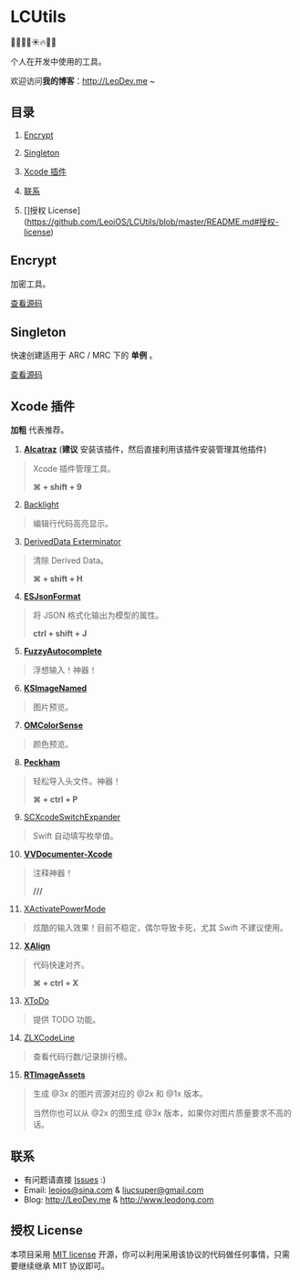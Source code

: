 # LCUtils

🎈🎅🎉🎄☀️🔥🐤🐔

个人在开发中使用的工具。

欢迎访问**我的博客**：<http://LeoDev.me> ~



## 目录

1. [Encrypt](https://github.com/LeoiOS/LCUtils/blob/master/README.md#encrypt)

2. [Singleton](https://github.com/LeoiOS/LCUtils/blob/master/README.md#singleton)

3. [Xcode 插件](https://github.com/LeoiOS/LCUtils/blob/master/README.md#xcode-插件)


100. [联系](https://github.com/LeoiOS/LCUtils/blob/master/README.md#联系)

101. []授权 License](https://github.com/LeoiOS/LCUtils/blob/master/README.md#授权-license)



## Encrypt

加密工具。

[查看源码](https://github.com/LeoiOS/LCUtils/tree/master/Encrypt)



## Singleton

快速创建适用于 ARC / MRC 下的 **单例** 。

[查看源码](https://github.com/LeoiOS/LCUtils/tree/master/Singleton.h)



## Xcode 插件

**加粗** 代表推荐。

1. [**Alcatraz**](https://github.com/alcatraz/Alcatraz) (**建议** 安装该插件，然后直接利用该插件安装管理其他插件)

  > Xcode 插件管理工具。
  >
  > **⌘ + shift + 9**

2. [Backlight](https://github.com/limejelly/Backlight-for-XCode)

  > 编辑行代码高亮显示。

3. [DerivedData Exterminator](https://github.com/kattrali/deriveddata-exterminator)

  > 清除 Derived Data。
  >
  > **⌘ + shift + H**

4. [**ESJsonFormat**](https://github.com/EnjoySR/ESJsonFormat-Xcode)

  > 将 JSON 格式化输出为模型的属性。
  >
  > **ctrl + shift + J**

5. [**FuzzyAutocomplete**](https://github.com/FuzzyAutocomplete/FuzzyAutocompletePlugin)

  > 浮想输入！神器！

6. [**KSImageNamed**](https://github.com/ksuther/KSImageNamed-Xcode)

  > 图片预览。

7. [**OMColorSense**](https://github.com/omz/ColorSense-for-Xcode)

  > 颜色预览。

8. [**Peckham**](https://github.com/markohlebar/Peckham)

  > 轻松导入头文件。神器！
  >
  > **⌘ + ctrl + P**

9. [SCXcodeSwitchExpander](https://github.com/stefanceriu/SCXcodeSwitchExpander)

  > Swift 自动填写枚举值。

10. [**VVDocumenter-Xcode**](https://github.com/onevcat/VVDocumenter-Xcode)

  > 注释神器！
  >
  > **///**

11. [XActivatePowerMode](https://github.com/qfish/XActivatePowerMode)

  > 炫酷的输入效果！目前不稳定，偶尔导致卡死，尤其 Swift 不建议使用。

12. [**XAlign**](https://github.com/qfish/XAlign)

  > 代码快速对齐。
  >
  > **⌘ + ctrl + X**

13. [XToDo](https://github.com/trawor/XToDo)

  > 提供 TODO 功能。

14. [ZLXCodeLine](https://github.com/MakeZL/ZLXCodeLine)

  > 查看代码行数/记录排行榜。

15. [**RTImageAssets**](https://github.com/rickytan/RTImageAssets)

  > 生成 @3x 的图片资源对应的 @2x 和 @1x 版本。
  >
  > 当然你也可以从 @2x 的图生成 @3x 版本，如果你对图片质量要求不高的话。



## 联系

  * 有问题请直接 [Issues](https://github.com/LeoiOS/LCTabBarController/issues/new) :)
  * Email: <leoios@sina.com> & <liucsuper@gmail.com>
  * Blog: http://LeoDev.me & http://www.leodong.com



## 授权 License

本项目采用 [MIT license](http://opensource.org/licenses/MIT) 开源，你可以利用采用该协议的代码做任何事情，只需要继续继承 MIT 协议即可。
